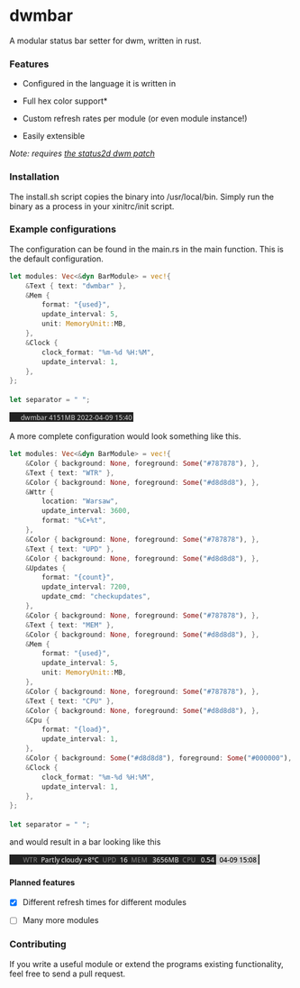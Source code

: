 # dwmbar

A modular status bar setter for dwm, written in rust.

### Features

- Configured in the language it is written in

- Full hex color support*

- Custom refresh rates per module (or even module instance!)

- Easily extensible

*Note: requires [the status2d dwm patch](https://dwm.suckless.org/patches/status2d/)*

### Installation

The install.sh script copies the binary into /usr/local/bin. Simply run the binary as a process in your xinitrc/init script.

### Example configurations

The configuration can be found in the main.rs in the main function. This is the default configuration.

```rust
let modules: Vec<&dyn BarModule> = vec!{
    &Text { text: "dwmbar" },
    &Mem {
        format: "{used}",
        update_interval: 5,
        unit: MemoryUnit::MB,
    },
    &Clock {
        clock_format: "%m-%d %H:%M",
        update_interval: 1,
    },
};

let separator = " ";
```

<img title="" src="imgs/exampledefault.png" alt="">

A more complete configuration would look something like this.

```rust
let modules: Vec<&dyn BarModule> = vec!{
    &Color { background: None, foreground: Some("#787878"), },
    &Text { text: "WTR" },
    &Color { background: None, foreground: Some("#d8d8d8"), },
    &Wttr {
        location: "Warsaw",
        update_interval: 3600,
        format: "%C+%t",
    },
    &Color { background: None, foreground: Some("#787878"), },
    &Text { text: "UPD" },
    &Color { background: None, foreground: Some("#d8d8d8"), },
    &Updates {
        format: "{count}",
        update_interval: 7200,
        update_cmd: "checkupdates",
    },
    &Color { background: None, foreground: Some("#787878"), },
    &Text { text: "MEM" },
    &Color { background: None, foreground: Some("#d8d8d8"), },
    &Mem {
        format: "{used}",
        update_interval: 5,
        unit: MemoryUnit::MB,
    },
    &Color { background: None, foreground: Some("#787878"), },
    &Text { text: "CPU" },
    &Color { background: None, foreground: Some("#d8d8d8"), },
    &Cpu {
        format: "{load}",
        update_interval: 1,
    },
    &Color { background: Some("#d8d8d8"), foreground: Some("#000000"), },
    &Clock {
        clock_format: "%m-%d %H:%M",
        update_interval: 1,
    },
};

let separator = " ";


```

and would result in a bar looking like this

<img title="" src="imgs/exampleone.png" alt="default-config">

#### Planned features

- [x] Different refresh times for different modules

- [ ] Many more modules

### Contributing

If you write a useful module or extend the programs existing functionality, feel free to send a pull request.
